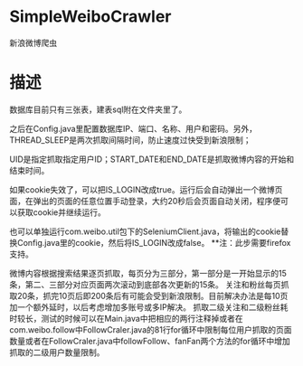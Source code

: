 ﻿SimpleWeiboCrawler
==================

新浪微博爬虫


描述
=================
数据库目前只有三张表，建表sql附在文件夹里了。

之后在Config.java里配置数据库IP、端口、名称、用户和密码。另外，THREAD_SLEEP是两次抓取间隔时间，防止速度过快受到新浪限制；

UID是指定抓取指定用户ID；START_DATE和END_DATE是抓取微博内容的开始和结束时间。

如果cookie失效了，可以把IS_LOGIN改成true。运行后会自动弹出一个微博页面，在弹出的页面的任意位置手动登录，大约20秒后会页面自动关闭，程序便可以获取cookie并继续运行。

也可以单独运行com.weibo.util包下的SeleniumClient.java，将输出的cookie替换Config.java里的cookie，然后将IS_LOGIN改成false。
**注：此步需要firefox支持。


微博内容根据搜索结果逐页抓取，每页分为三部分，第一部分是一开始显示的15条，第二、三部分对应页面两次滚动到底部各次更新的15条。
关注和粉丝每页抓取20条，抓完10页后即200条后有可能会受到新浪限制。目前解决办法是每10页加一个额外延时，以后考虑增加多账号或多IP解决。
抓取二级关注和二级粉丝耗时较长，测试的时候可以在Main.java中把相应的两行注释掉或者在com.weibo.follow中FollowCraler.java的81行for循环中限制每位用户抓取的页面数量或者在FollowCraler.java中followFollow、fanFan两个方法的for循环中增加抓取的二级用户数量限制。
